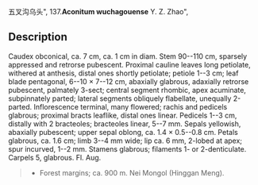 五叉沟乌头",
137.**Aconitum wuchagouense** Y. Z. Zhao",

## Description
Caudex obconical, ca. 7 cm, ca. 1 cm in diam. Stem 90--110 cm, sparsely appressed and retrorse pubescent. Proximal cauline leaves long petiolate, withered at anthesis, distal ones shortly petiolate; petiole 1--3 cm; leaf blade pentagonal, 6--10 × 7--12 cm, abaxially glabrous, adaxially retrorse pubescent, palmately 3-sect; central segment rhombic, apex acuminate, subpinnately parted; lateral segments obliquely flabellate, unequally 2-parted. Inflorescence terminal, many flowered; rachis and pedicels glabrous; proximal bracts leaflike, distal ones linear. Pedicels 1--3 cm, distally with 2 bracteoles; bracteoles linear, 5--7 mm. Sepals yellowish, abaxially pubescent; upper sepal oblong, ca. 1.4 × 0.5--0.8 cm. Petals glabrous, ca. 1.6 cm; limb 3--4 mm wide; lip ca. 6 mm, 2-lobed at apex; spur incurved, 1--2 mm. Stamens glabrous; filaments 1- or 2-denticulate. Carpels 5, glabrous. Fl. Aug.

> * Forest margins; ca. 900 m. Nei Mongol (Hinggan Meng).
